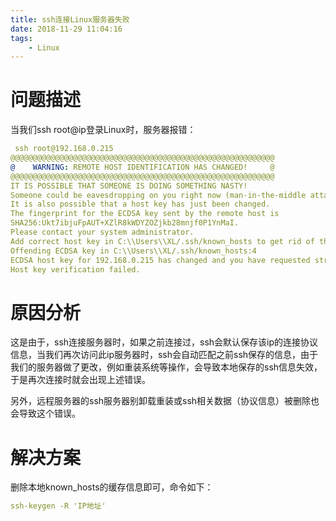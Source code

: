 ```yaml
---
title: ssh连接Linux服务器失败
date: 2018-11-29 11:04:16
tags:
    - Linux
---
```

问题描述
=========
当我们ssh root@ip登录Linux时，服务器报错：
```yaml
 ssh root@192.168.0.215
@@@@@@@@@@@@@@@@@@@@@@@@@@@@@@@@@@@@@@@@@@@@@@@@@@@@@@@@@@@
@    WARNING: REMOTE HOST IDENTIFICATION HAS CHANGED!     @
@@@@@@@@@@@@@@@@@@@@@@@@@@@@@@@@@@@@@@@@@@@@@@@@@@@@@@@@@@@
IT IS POSSIBLE THAT SOMEONE IS DOING SOMETHING NASTY!
Someone could be eavesdropping on you right now (man-in-the-middle attack)!
It is also possible that a host key has just been changed.
The fingerprint for the ECDSA key sent by the remote host is
SHA256:Ukt7ibjuFpAUT+XZlR8kWDYZOZjkb28mnjf0P1YnMaI.
Please contact your system administrator.
Add correct host key in C:\\Users\\XL/.ssh/known_hosts to get rid of this message.
Offending ECDSA key in C:\\Users\\XL/.ssh/known_hosts:4
ECDSA host key for 192.168.0.215 has changed and you have requested strict checking.
Host key verification failed.
```
原因分析
====
这是由于，ssh连接服务器时，如果之前连接过，ssh会默认保存该ip的连接协议信息，当我们再次访问此ip服务器时，ssh会自动匹配之前ssh保存的信息，由于我们的服务器做了更改，例如重装系统等操作，会导致本地保存的ssh信息失效，于是再次连接时就会出现上述错误。

另外，远程服务器的ssh服务器别卸载重装或ssh相关数据（协议信息）被删除也会导致这个错误。

解决方案
===
删除本地known_hosts的缓存信息即可，命令如下：
```yaml
ssh-keygen -R 'IP地址'
```